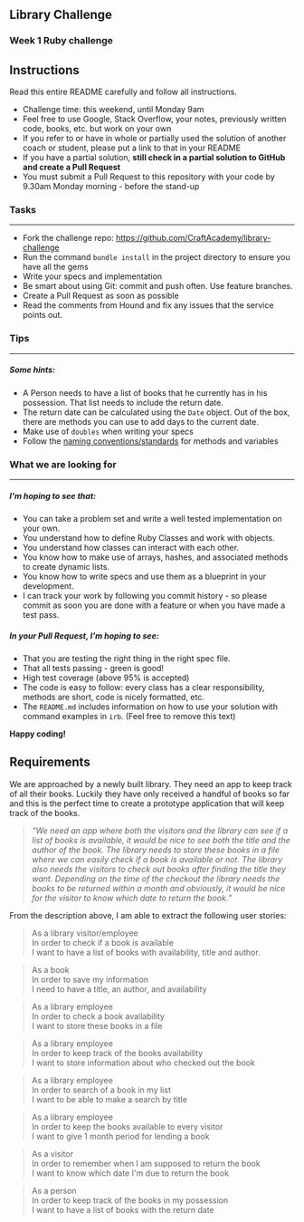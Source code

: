 ## Library Challenge
### Week 1 Ruby challenge

Instructions
-------
Read this entire README carefully and follow all instructions.

* Challenge time: this weekend, until Monday 9am
* Feel free to use Google, Stack Overflow, your notes, previously written code, books, etc. but work on your own
* If you refer to or have in whole or partially used the solution of another coach or student, please put a link to that in your README
* If you have a partial solution, **still check in a partial solution to GitHub and create a Pull Request**
* You must submit a Pull Request to this repository with your code by 9.30am Monday morning - before the stand-up


### Tasks
----

* Fork the challenge repo: https://github.com/CraftAcademy/library-challenge
* Run the command `bundle install` in the project directory to ensure you have all the gems
* Write your specs and implementation
* Be smart about using Git: commit and push often. Use feature branches.
* Create a Pull Request as soon as possible
* Read the comments from Hound and fix any issues that the service points out.

### Tips
----

##### Some hints:
  * A Person needs to have a list of books that he currently has in his possession. That list needs to include the return date.
  * The return date can be calculated using the `Date` object. Out of the box, there are methods you can use to add days to the current date.
  * Make use of `doubles` when writing your specs
  * Follow the [naming conventions/standards](https://craftacademy.gitbooks.io/coding-as-a-craft/content/extras/naming_standards.html) for methods and variables

### What we are looking for
----
##### I'm hoping to see that:
* You can take a problem set and write a well tested implementation on your own.
* You understand how to define Ruby Classes and work with objects.
* You understand how classes can interact with each other.
* You know how to make use of arrays, hashes, and associated methods to create dynamic lists.
* You know how to write specs and use them as a blueprint in your development.
* I can track your work by following you commit history - so please commit as soon you are done with a feature or when you have made a test pass.

##### In your Pull Request, I'm hoping to see:
* That you are testing the right thing in the right spec file.
* That all tests passing - green is good!
* High test coverage (above 95% is accepted)
* The code is easy to follow: every class has a clear responsibility, methods are short, code is nicely formatted, etc.
* The `README.md` includes information on how to use your solution with command examples in `irb`. (Feel free to remove this text)


**Happy coding!**

Requirements
-------

We are approached by a newly built library. They need an app to keep track of all their books. Luckily they have only received a handful of books so far and this is the perfect time to create a prototype application that will keep track of the books.

> *“We need an app where both the visitors and the library can see if a list of books is available, it would be nice to see both the title and the author of the book. The library needs to store these books in a file where we can easily check if a book is available or not. The library also needs the visitors to check out books after finding the title they want. Depending on the time of the checkout the library needs the books to be returned within a month and obviously, it would be nice for the visitor to know which date to return the book.”*

From the description above, I am able to extract the following user stories:

> As a library visitor/employee  
> In order to check if a book is available  
> I want to have a list of books with availability, title and author.

> As a book  
> In order to save my information  
> I need to have a title, an author, and availability

> As a library employee  
> In order to check a book availability  
> I want to store these books in a file

> As a library employee  
> In order to keep track of the books availability  
> I want to store information about who checked out the book

> As a library employee  
> In order to search of a book in my list  
> I want to be able to make a search by title

> As a library employee  
> In order to keep the books available to every visitor  
> I want to give 1 month period for lending a book

> As a visitor  
> In order to remember when I am supposed to return the book  
> I want to know which date I'm due to return the book

> As a person  
> In order to keep track of the books in my possession  
> I want to have a list of books with the return date

